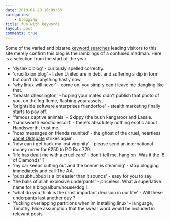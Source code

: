 ```yaml
---
date: 2010-01-20 16:09:33
categories:
    - blogging
title: fun with keywords
layout: post
comments: true
---
```

Some of the varied and bizarre
[keyword searches](http://www.nbrightside.com/blog/2008/11/18/more-fun-with-keyword-searches/)
leading visitors to this site merely confirm this blog is the
ramblings of a confused madman. Here is a selection from the start of
the year

-   'dyslexic blog' - curiously spelled correctly.
-   'crucifixion blog' - listen United are in debt and suffering a dip
    in form but don't do anything hasty now.
-   'why linux will never' - come on, you simply can't leave me dangling
    like that.
-   'breasts chessington' - hoping your mates didn't publish that photo
    of you, on the log flume, flashing your assets.
-   'brightside software enterprises friendorfoe' - stealth marketing
    finally starts to pay off.
-   'famous captive animals' - Skippy (the bush kangaroo) and Lassie.
-   'handsworth exoctic escort' - there's absolutely nothing exotic
    about Handsworth, trust me.
-   'hoax messages on friends reunited' - the ghost of the cruel,
    heartless [Janet Oldsgate](http://www.nbrightside.com/blog/2005/12/09/probably-the-best-phish-in-the-world/)
    strikes again.
-   'how can i get back my lost virginity' - please send an
    international money order for &pound;250 to PO Box 729.
-   'life has dealt me with a cruel card' - don't tell me, hang on. Was
    it the '8 of Diamonds' ?
-   'my car keeps cutting out and the bonnet is steaming' - stop
    blogging immediately and call The AA.
-   'pubsubhubbub is a lot easier than it sounds' - easy for you to say.
-   'the balls of allah explosive underpants' - priceless. What a
    superlative name for a blog/album/house/dog !
-   'what do you think is the most important decision in our life' -
    Will these underpants last another day ?
-   'fucking overlapping partitions when im installing linux' -
    language, Timothy. Nice assumption that the swear word would be
    included in relevant posts
